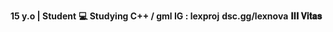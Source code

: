 **15 y.o | Student**
**:computer:  Studying C++ / gml
IG : lexproj**
**dsc.gg/lexnova**
**𝐈𝐈𝐈 𝐕𝐢𝐭𝐚𝐬**
